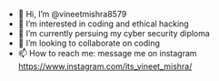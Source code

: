 - 👋 Hi, I’m @vineetmishra8579
- 👀 I’m interested in coding and ethical hacking 
- 🌱 I’m currently persuing my cyber security diploma 
- 💞️ I’m looking to collaborate on coding
- 📫 How to reach me: message me on instagram
https://www.instagram.com/its_vineet_mishra/

<!---
vineetmishra8579/vineetmishra8579 is a ✨ special ✨ repository because its `README.md` (this file) appears on your GitHub profile.
You can click the Preview link to take a look at your changes.
--->
